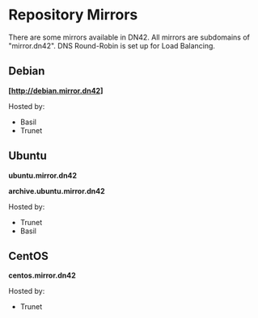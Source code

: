 # Repository Mirrors

There are some mirrors available in DN42. All mirrors are subdomains of "mirror.dn42". DNS Round-Robin is set up for Load Balancing.

## Debian

**[http://debian.mirror.dn42]**

Hosted by:
* Basil
* Trunet


## Ubuntu
**ubuntu.mirror.dn42** 

**archive.ubuntu.mirror.dn42**

Hosted by:
* Trunet
* Basil

## CentOS
**centos.mirror.dn42**

Hosted by:
* Trunet